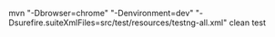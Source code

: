 mvn "-Dbrowser=chrome" "-Denvironment=dev" "-Dsurefire.suiteXmlFiles=src/test/resources/testng-all.xml" clean test

